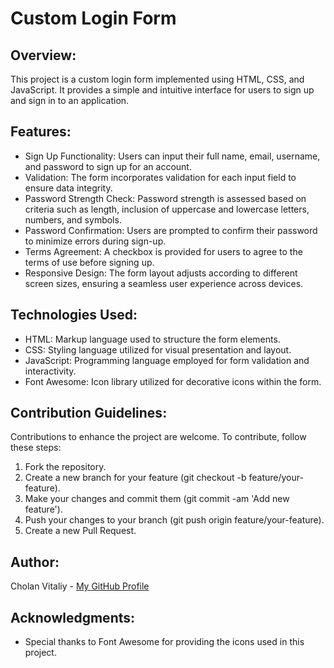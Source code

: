 # Custom Login Form

## Overview:

This project is a custom login form implemented using HTML, CSS, and JavaScript. It provides a simple and intuitive interface for users to sign up and sign in to an application.

## Features:

- Sign Up Functionality: Users can input their full name, email, username, and password to sign up for an account.
- Validation: The form incorporates validation for each input field to ensure data integrity.
- Password Strength Check: Password strength is assessed based on criteria such as length, inclusion of uppercase and lowercase letters, numbers, and symbols.
- Password Confirmation: Users are prompted to confirm their password to minimize errors during sign-up.
- Terms Agreement: A checkbox is provided for users to agree to the terms of use before signing up.
- Responsive Design: The form layout adjusts according to different screen sizes, ensuring a seamless user experience across devices.

## Technologies Used:

- HTML: Markup language used to structure the form elements.
- CSS: Styling language utilized for visual presentation and layout.
- JavaScript: Programming language employed for form validation and interactivity.
- Font Awesome: Icon library utilized for decorative icons within the form.

## Contribution Guidelines:

Contributions to enhance the project are welcome. To contribute, follow these steps:

1. Fork the repository.
2. Create a new branch for your feature (git checkout -b feature/your-feature).
3. Make your changes and commit them (git commit -am 'Add new feature').
4. Push your changes to your branch (git push origin feature/your-feature).
5. Create a new Pull Request.

## Author:

Cholan Vitaliy - [My GitHub Profile](https://github.com/VitalikCholan)

## Acknowledgments:

- Special thanks to Font Awesome for providing the icons used in this project.
